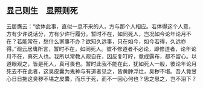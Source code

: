 ##  显己则生　显照则死

云居膺云：“欲体此事，直似一息不来的人，方与那个人相应。若体得这个人意，方有少许说话分，方有少许行履分。暂时不在，如同死人，岂况如今论年论月不在？若能常在，愁什么家事不办？欲知久远事，只在如今，如今若得，久远亦得。”观云居膺所言，暂时不在，如同死人。彼不修道者不必论，即修道者，论年论月不在，真死人也。我所以常教人观自在，因反复叮咛，竟成露布，都不留心。以道眼观之，皆是死人，真可畏也。暂时此我不能在此，犹如死人一般，彼论年论月死去不在此者，这臭皮囊为鬼神与有道者见之，皆黄肿浮烂，臭秽不堪。吾人竟甘心日日拖这臭秽不堪之皮囊，而乐于死，而不一回心何也？思之思之，岂不泪下？


